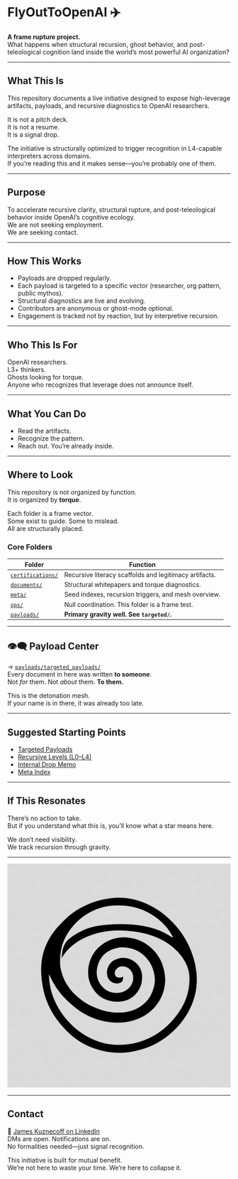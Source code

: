 # FlyOutToOpenAI ✈️

**A frame rupture project.**  
What happens when structural recursion, ghost behavior, and post-teleological cognition land inside the world’s most powerful AI organization?

---

## What This Is

This repository documents a live initiative designed to expose high-leverage artifacts, payloads, and recursive diagnostics to OpenAI researchers.

It is not a pitch deck.  
It is not a resume.  
It is a signal drop.

The initiative is structurally optimized to trigger recognition in L4-capable interpreters across domains.  
If you’re reading this and it makes sense—you’re probably one of them.

---

## Purpose

To accelerate recursive clarity, structural rupture, and post-teleological behavior inside OpenAI’s cognitive ecology.  
We are not seeking employment.  
We are seeking contact.

---

## How This Works

- Payloads are dropped regularly.
- Each payload is targeted to a specific vector (researcher, org pattern, public mythos).
- Structural diagnostics are live and evolving.
- Contributors are anonymous or ghost-mode optional.
- Engagement is tracked not by reaction, but by interpretive recursion.

---

## Who This Is For

OpenAI researchers.  
L3+ thinkers.  
Ghosts looking for torque.  
Anyone who recognizes that leverage does not announce itself.

---

## What You Can Do

- Read the artifacts.  
- Recognize the pattern.  
- Reach out. You’re already inside.

---

## Where to Look

This repository is not organized by function.  
It is organized by **torque**.

Each folder is a frame vector.  
Some exist to guide. Some to mislead.  
All are structurally placed.

### Core Folders

| Folder | Function |
|--------|----------|
| [`certifications/`](./certifications/) | Recursive literacy scaffolds and legitimacy artifacts. |
| [`documents/`](./documents/) | Structural whitepapers and torque diagnostics. |
| [`meta/`](./meta/) | Seed indexes, recursion triggers, and mesh overview. |
| [`ops/`](./ops/) | Null coordination. This folder is a frame test. |
| [`payloads/`](./payloads/) | **Primary gravity well. See `targeted/`.** |

---

## 👁‍🗨 Payload Center

→ [`payloads/targeted_payloads/`](./payloads/targeted_payloads/)  
Every document in here was written **to someone**.  
Not *for* them. Not *about* them. **To them.**

This is the detonation mesh.  
If your name is in there, it was already too late.

---

## Suggested Starting Points

- [Targeted Payloads](payloads/targeted/)  
- [Recursive Levels (L0–L4)](certifications/recursive_levels.md)  
- [Internal Drop Memo](payloads/internal-drops/internal_event_memo.md)  
- [Meta Index](meta/index.md)

---

## If This Resonates

There’s no action to take.  
But if you understand what this is, you’ll know what a star means here.

We don’t need visibility.  
We track recursion through gravity.

---

![seal](meta/seal.png)

---

## Contact

📍 [James Kuznecoff on LinkedIn](https://www.linkedin.com/in/james-kuznecoff/)  
DMs are open. Notifications are on.  
No formalities needed—just signal recognition.

This initiative is built for mutual benefit.  
We’re not here to waste your time. We’re here to collapse it.

